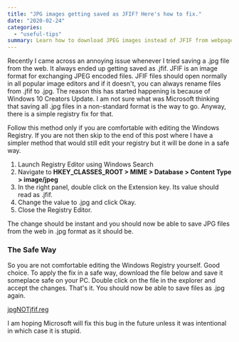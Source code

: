 ```yaml
---
title: "JPG images getting saved as JFIF? Here's how to fix."
date: "2020-02-24"
categories: 
  - "useful-tips"
summary: Learn how to download JPEG images instead of JFIF from webpages.
---
```


Recently I came across an annoying issue whenever I tried saving a .jpg file from the web. It always ended up getting saved as .jfif. JFIF is an image format for exchanging JPEG encoded files. JFIF files should open normally in all popular image editors and if it doesn't, you can always rename files from .jfif to .jpg. The reason this has started happening is because of Windows 10 Creators Update. I am not sure what was Microsoft thinking that saving all .jpg files in a non-standard format is the way to go. Anyway, there is a simple registry fix for that.

Follow this method only if you are comfortable with editing the Windows Registry. If you are not then skip to the end of this post where I have a simpler method that would still edit your registry but it will be done in a safe way.

1. Launch Registry Editor using Windows Search
2. Navigate to **HKEY\_CLASSES\_ROOT > MIME > Database > Content Type > image/jpeg**
3. In the right panel, double click on the Extension key. Its value should read as .jfif.
4. Change the value to .jpg and click Okay.
5. Close the Registry Editor.

The change should be instant and you should now be able to save JPG files from the web in .jpg format as it should be.

### The Safe Way

So you are not comfortable editing the Windows Registry yourself. Good choice. To apply the fix in a safe way, download the file below and save it someplace safe on your PC. Double click on the file in the explorer and accept the changes. That's it. You should now be able to save files as .jpg again.

[jpgNOTjfif.reg](/download/jpgNOTjfif.reg)

I am hoping Microsoft will fix this bug in the future unless it was intentional in which case it is stupid.
